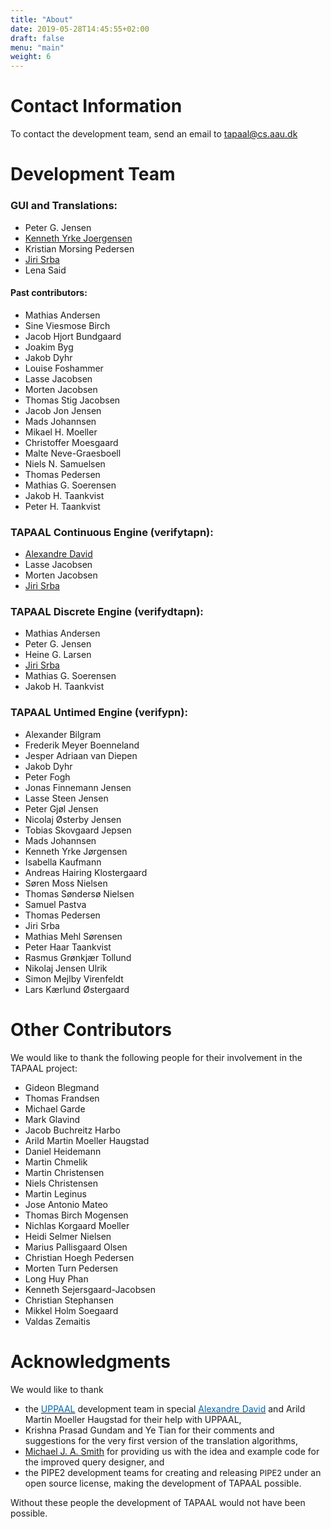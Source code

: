 ```yaml
---
title: "About"
date: 2019-05-28T14:45:55+02:00
draft: false
menu: "main"
weight: 6
---
```


# Contact Information


To contact the development team, send an email to [tapaal@cs.aau.dk](mailto:tapaal@cs.aau.dk)


# Development Team

### **GUI and Translations**:


*   Peter G. Jensen
*   [Kenneth Yrke Joergensen](http://yrke.dk)
*   Kristian Morsing Pedersen
*   [Jiri Srba](http://www.cs.aau.dk/~srba)
*   Lena Said




#### **Past contributors:**

*   Mathias Andersen
*   Sine Viesmose Birch
*   Jacob Hjort Bundgaard
*   Joakim Byg
*   Jakob Dyhr
*   Louise Foshammer
*   Lasse Jacobsen
*   Morten Jacobsen
*   Thomas Stig Jacobsen
*   Jacob Jon Jensen
*   Mads Johannsen
*   Mikael H. Moeller
*   Christoffer Moesgaard
*   Malte Neve-Graesboell
*   Niels N. Samuelsen
*   Thomas Pedersen
*   Mathias G. Soerensen
*   Jakob H. Taankvist
*   Peter H. Taankvist


### TAPAAL Continuous Engine (verifytapn):

*   [Alexandre David](http://www.cs.aau.dk/~adavid)
*   Lasse Jacobsen
*   Morten Jacobsen
*   [Jiri Srba](http://www.cs.aau.dk/~srba)

### TAPAAL Discrete Engine (verifydtapn):

*   Mathias Andersen
*   Peter G. Jensen
*   Heine G. Larsen
*   [Jiri Srba](http://www.cs.aau.dk/~srba)
*   Mathias G. Soerensen
*   Jakob H. Taankvist

### TAPAAL Untimed Engine (verifypn):

*   Alexander Bilgram 
*   Frederik Meyer Boenneland 
*   Jesper Adriaan van Diepen 
*   Jakob Dyhr 
*   Peter Fogh 
*   Jonas Finnemann Jensen 
*   Lasse Steen Jensen 
*   Peter Gjøl Jensen 
*   Nicolaj Østerby Jensen
*   Tobias Skovgaard Jepsen 
*   Mads Johannsen 
*   Kenneth Yrke Jørgensen 
*   Isabella Kaufmann 
*   Andreas Hairing Klostergaard 
*   Søren Moss Nielsen 
*   Thomas Søndersø Nielsen 
*   Samuel Pastva 
*   Thomas Pedersen 
*   Jiri Srba 
*   Mathias Mehl Sørensen
*   Peter Haar Taankvist 
*   Rasmus Grønkjær Tollund 
*   Nikolaj Jensen Ulrik 
*   Simon Mejlby Virenfeldt 
*   Lars Kærlund Østergaard 


# Other Contributors

We would like to thank the following people for their involvement in the TAPAAL project:

*   Gideon Blegmand
*   Thomas Frandsen
*   Michael Garde
*   Mark Glavind
*   Jacob Buchreitz Harbo
*   Arild Martin Moeller Haugstad
*   Daniel Heidemann
*   Martin Chmelik
*   Martin Christensen
*   Niels Christensen
*   Martin Leginus
*   Jose Antonio Mateo
*   Thomas Birch Mogensen
*   Nichlas Korgaard Moeller
*   Heidi Selmer Nielsen
*   Marius Pallisgaard Olsen
*   Christian Hoegh Pedersen
*   Morten Turn Pedersen
*   Long Huy Phan
*   Kenneth Sejersgaard-Jacobsen
*   Christian Stephansen
*   Mikkel Holm Soegaard
*   Valdas Zemaitis

# Acknowledgments

We would like to thank

*   the [<span style="color: rgb(0, 102, 179); text-decoration: none; background: inherit; ">UPPAAL</span>](http://www.uppaal.org/) development team in special [<span style="color: rgb(0, 102, 179); text-decoration: none; background: inherit; ">Alexandre David</span>](http://www.cs.aau.dk/~adavid) and Arild Martin Moeller Haugstad for their help with UPPAAL, 
*   Krishna Prasad Gundam and Ye Tian for their comments and suggestions for the very first version of the translation algorithms, 
*   <span style="color: rgb(0, 102, 179); text-decoration: none; background: inherit; ">[Michael J. A. Smith](http://www.imm.dtu.dk/~mjas/ "Opens external link in new window")</span> for providing us with the idea and example code for the improved query designer, and 
*   the PIPE2 development teams for creating and releasing <span style="font-size: 12.92px; ">PIPE2 </span>under an open source license, making the development of TAPAAL possible.

Without these people the development of TAPAAL would not have been possible.
